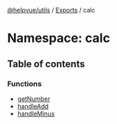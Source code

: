 [@helpvue/utils](../README.md) / [Exports](../modules.md) / calc

# Namespace: calc

## Table of contents

### Functions

- [getNumber](../functions/calc.getNumber.md)
- [handleAdd](../functions/calc.handleAdd.md)
- [handleMinus](../functions/calc.handleMinus.md)
